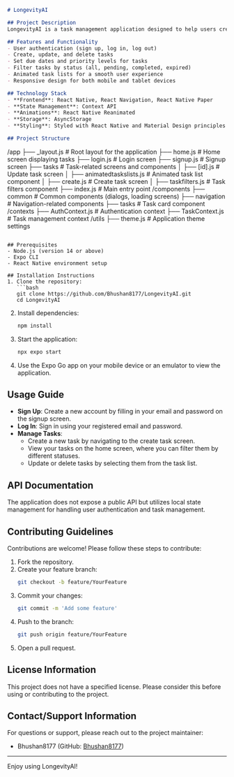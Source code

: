 ```markdown
# LongevityAI

## Project Description
LongevityAI is a task management application designed to help users create, manage, and track their tasks with a focus on prioritization and deadline management. The app provides a user-friendly interface for signing up, logging in, and managing tasks, including setting due dates, priority levels, and viewing tasks based on their current status.

## Features and Functionality
- User authentication (sign up, log in, log out)
- Create, update, and delete tasks
- Set due dates and priority levels for tasks
- Filter tasks by status (all, pending, completed, expired)
- Animated task lists for a smooth user experience
- Responsive design for both mobile and tablet devices

## Technology Stack
- **Frontend**: React Native, React Navigation, React Native Paper
- **State Management**: Context API
- **Animations**: React Native Reanimated
- **Storage**: AsyncStorage
- **Styling**: Styled with React Native and Material Design principles

## Project Structure
```
/app
  ├── _layout.js                # Root layout for the application
  ├── home.js                   # Home screen displaying tasks
  ├── login.js                  # Login screen
  ├── signup.js                 # Signup screen
  ├── tasks                     # Task-related screens and components
  │   ├── [id].js               # Update task screen
  │   ├── animatedtaskslists.js  # Animated task list component
  │   ├── create.js             # Create task screen
  │   ├── taskfilters.js        # Task filters component
  ├── index.js                  # Main entry point
/components
  ├── common                    # Common components (dialogs, loading screens)
  ├── navigation                # Navigation-related components
  ├── tasks                     # Task card component
/contexts
  ├── AuthContext.js            # Authentication context
  ├── TaskContext.js            # Task management context
/utils
  ├── theme.js                  # Application theme settings
  
```

## Prerequisites
- Node.js (version 14 or above)
- Expo CLI
- React Native environment setup

## Installation Instructions
1. Clone the repository:
   ```bash
   git clone https://github.com/Bhushan8177/LongevityAI.git
   cd LongevityAI
   ```

2. Install dependencies:
   ```bash
   npm install
   ```

3. Start the application:
   ```bash
   npx expo start
   ```

4. Use the Expo Go app on your mobile device or an emulator to view the application.

## Usage Guide
- **Sign Up**: Create a new account by filling in your email and password on the signup screen.
- **Log In**: Sign in using your registered email and password.
- **Manage Tasks**: 
  - Create a new task by navigating to the create task screen.
  - View your tasks on the home screen, where you can filter them by different statuses.
  - Update or delete tasks by selecting them from the task list.

## API Documentation
The application does not expose a public API but utilizes local state management for handling user authentication and task management.

## Contributing Guidelines
Contributions are welcome! Please follow these steps to contribute:
1. Fork the repository.
2. Create your feature branch:
   ```bash
   git checkout -b feature/YourFeature
   ```
3. Commit your changes:
   ```bash
   git commit -m 'Add some feature'
   ```
4. Push to the branch:
   ```bash
   git push origin feature/YourFeature
   ```
5. Open a pull request.

## License Information
This project does not have a specified license. Please consider this before using or contributing to the project.

## Contact/Support Information
For questions or support, please reach out to the project maintainer:
- Bhushan8177 (GitHub: [Bhushan8177](https://github.com/Bhushan8177))

---

Enjoy using LongevityAI!
```
